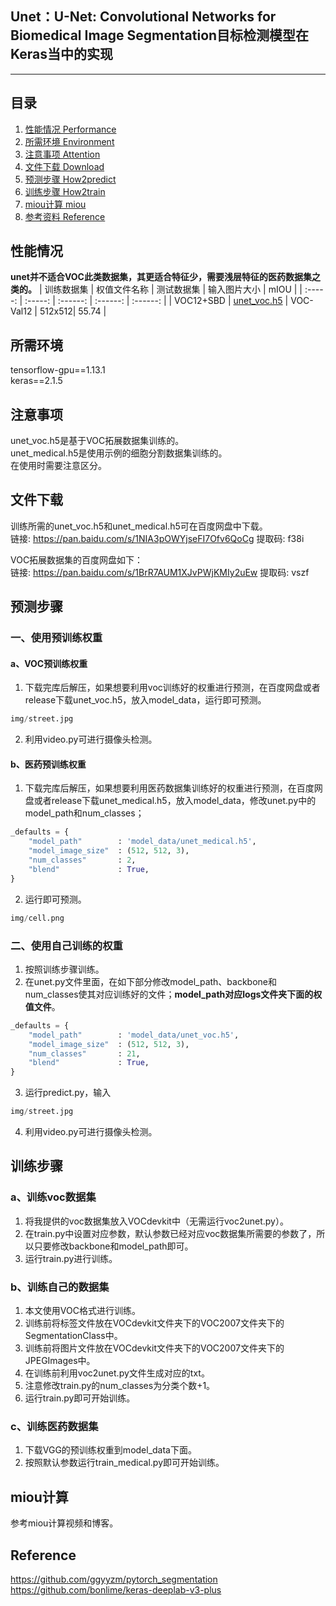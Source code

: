 ## Unet：U-Net: Convolutional Networks for Biomedical Image Segmentation目标检测模型在Keras当中的实现
---

## 目录
1. [性能情况 Performance](#性能情况)
2. [所需环境 Environment](#所需环境)
3. [注意事项 Attention](#注意事项)
4. [文件下载 Download](#文件下载)
5. [预测步骤 How2predict](#预测步骤)
6. [训练步骤 How2train](#训练步骤)
7. [miou计算 miou](#miou计算)
8. [参考资料 Reference](#Reference)

## 性能情况
**unet并不适合VOC此类数据集，其更适合特征少，需要浅层特征的医药数据集之类的。**
| 训练数据集 | 权值文件名称 | 测试数据集 | 输入图片大小 | mIOU | 
| :-----: | :-----: | :------: | :------: | :------: | 
| VOC12+SBD | [unet_voc.h5](https://github.com/bubbliiiing/unet-keras/releases/download/v1.0/unet_voc.h5) | VOC-Val12 | 512x512| 55.74 | 

## 所需环境
tensorflow-gpu==1.13.1    
keras==2.1.5   

## 注意事项
unet_voc.h5是基于VOC拓展数据集训练的。  
unet_medical.h5是使用示例的细胞分割数据集训练的。  
在使用时需要注意区分。  

## 文件下载
训练所需的unet_voc.h5和unet_medical.h5可在百度网盘中下载。    
链接: https://pan.baidu.com/s/1NIA3pOWYjseFI7Ofv6QoCg 提取码: f38i     

VOC拓展数据集的百度网盘如下：  
链接: https://pan.baidu.com/s/1BrR7AUM1XJvPWjKMIy2uEw 提取码: vszf    

## 预测步骤
### 一、使用预训练权重
#### a、VOC预训练权重
1. 下载完库后解压，如果想要利用voc训练好的权重进行预测，在百度网盘或者release下载unet_voc.h5，放入model_data，运行即可预测。  
```python
img/street.jpg
```    
2. 利用video.py可进行摄像头检测。    
#### b、医药预训练权重
1. 下载完库后解压，如果想要利用医药数据集训练好的权重进行预测，在百度网盘或者release下载unet_medical.h5，放入model_data，修改unet.py中的model_path和num_classes；
```python
_defaults = {
    "model_path"        : 'model_data/unet_medical.h5',
    "model_image_size"  : (512, 512, 3),
    "num_classes"       : 2,
    "blend"             : True,
}

```
2. 运行即可预测。  
```python
img/cell.png
```
### 二、使用自己训练的权重
1. 按照训练步骤训练。    
2. 在unet.py文件里面，在如下部分修改model_path、backbone和num_classes使其对应训练好的文件；**model_path对应logs文件夹下面的权值文件**。    
```python
_defaults = {
    "model_path"        : 'model_data/unet_voc.h5',
    "model_image_size"  : (512, 512, 3),
    "num_classes"       : 21,
    "blend"             : True,
}
```
3. 运行predict.py，输入    
```python
img/street.jpg
```   
4. 利用video.py可进行摄像头检测。    

## 训练步骤
### a、训练voc数据集
1. 将我提供的voc数据集放入VOCdevkit中（无需运行voc2unet.py）。  
2. 在train.py中设置对应参数，默认参数已经对应voc数据集所需要的参数了，所以只要修改backbone和model_path即可。  
3. 运行train.py进行训练。  

### b、训练自己的数据集
1. 本文使用VOC格式进行训练。  
2. 训练前将标签文件放在VOCdevkit文件夹下的VOC2007文件夹下的SegmentationClass中。    
3. 训练前将图片文件放在VOCdevkit文件夹下的VOC2007文件夹下的JPEGImages中。    
4. 在训练前利用voc2unet.py文件生成对应的txt。
5. 注意修改train.py的num_classes为分类个数+1。  
6. 运行train.py即可开始训练。  

### c、训练医药数据集
1. 下载VGG的预训练权重到model_data下面。  
2. 按照默认参数运行train_medical.py即可开始训练。

## miou计算
参考miou计算视频和博客。  

## Reference
https://github.com/ggyyzm/pytorch_segmentation  
https://github.com/bonlime/keras-deeplab-v3-plus
